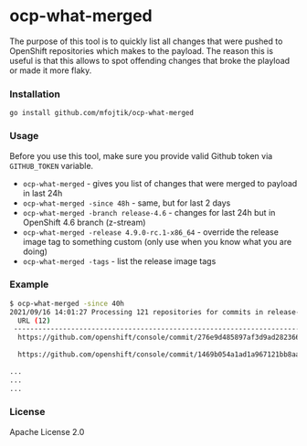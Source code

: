 # ocp-what-merged

The purpose of this tool is to quickly list all changes that were pushed to OpenShift repositories which makes to the payload.
The reason this is useful is that this allows to spot offending changes that broke the playload or made it more flaky.

### Installation

`go install github.com/mfojtik/ocp-what-merged`

### Usage

Before you use this tool, make sure you provide valid Github token via `GITHUB_TOKEN` variable.

* `ocp-what-merged` - gives you list of changes that were merged to payload in last 24h
* `ocp-what-merged -since 48h` - same, but for last 2 days
* `ocp-what-merged -branch release-4.6` - changes for last 24h but in OpenShift 4.6 branch (z-stream)
* `ocp-what-merged -release 4.9.0-rc.1-x86_64` - override the release image tag to something custom (only use when you know what you are doing)
* `ocp-what-merged -tags` - list the release image tags

### Example

```bash
$ ocp-what-merged -since 40h
2021/09/16 14:01:27 Processing 121 repositories for commits in release-4.8 branch (payload:quay.io/openshift-release-dev/ocp-release:4.9.0-rc.1-x86_64), since 24h0m0s ...
  URL (12)                                                                                                    MESSAGE                                                                                WHEN          
 ----------------------------------------------------------------------------------------------------------- -------------------------------------------------------------------------------------- -------------- 
  https://github.com/openshift/console/commit/276e9d485897af3d9ad28236635e94324e03336e                        fetch kamelets form both current namespace and global                                  1 day ago     
                                                                                                              ns where operator isinstal ...                                                                       
  https://github.com/openshift/console/commit/1469b054a1ad1a967121bb8aab720ee28646860b                        show only route resource id sidepanel if route                                         1 day ago     
                                                                                                              existis and show external url if ...                                                               
...
...
...                                                                                                              
```

### License

Apache License 2.0